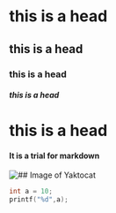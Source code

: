 # this is a head
## this is a head
### this is a head
##### this is a head
# this is a head
#### It is a trial for markdown
![## Image of Yaktocat](https://octodex.github.com/images/yaktocat.png)
``` C
int a = 10;
printf("%d",a);
```
